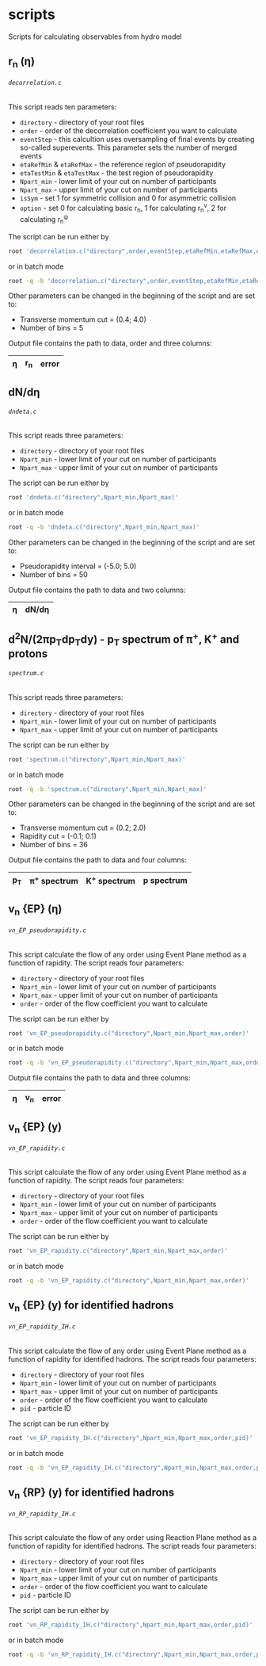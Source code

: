 # scripts
Scripts for calculating observables from hydro model

## r<sub>n</sub> (η)
###### `decorrelation.c`
This script reads ten parameters:
- `directory` - directory of your root files
- `order` - order of the decorrelation coefficient you want to calculate
- `eventStep` - this calcultion uses oversampling of final events by creating so-called superevents. This parameter sets the number of merged events
- `etaRefMin` & `etaRefMax` - the reference region of pseudorapidity
- `etaTestMin` & `etaTestMax` - the test region of pseudorapidity
- `Npart_min` - lower limit of your cut on number of participants
- `Npart_max` - upper limit of your cut on number of participants
- `isSym` - set 1 for symmetric collision and 0 for asymmetric collision
- `option` - set 0 for calculating basic r<sub>n</sub>, 1 for calculating r<sub>n</sub><sup>v</sup>, 2 for calculating r<sub>n</sub><sup>ψ</sup>

The script can be run either by
```bash
root 'decorrelation.c("directory",order,eventStep,etaRefMin,etaRefMax,etaTestMin,etaTestMax,Npart_min,Npart_max,isSym,option)'
```
or in batch mode
```bash
root -q -b 'decorrelation.c("directory",order,eventStep,etaRefMin,etaRefMax,etaTestMin,etaTestMax,Npart_min,Npart_max,isSym,option)'
```

Other parameters can be changed in the beginning of the script and are set to:
- Transverse momentum cut = (0.4; 4.0)
- Number of bins = 5

Output file contains the path to data, order and three columns:

| η | r<sub>n</sub> | error |
|---|---|---|


## dN/dη
###### `dndeta.c`
This script reads three parameters:
- `directory` - directory of your root files
- `Npart_min` - lower limit of your cut on number of participants
- `Npart_max` - upper limit of your cut on number of participants

The script can be run either by
```bash
root 'dndeta.c("directory",Npart_min,Npart_max)'
```
or in batch mode
```bash
root -q -b 'dndeta.c("directory",Npart_min,Npart_max)'
```

Other parameters can be changed in the beginning of the script and are set to:
- Pseudorapidity interval = (-5.0; 5.0)
- Number of bins = 50

Output file contains the path to data and two columns:

| η | dN/dη |
|---|---|

## d<sup>2</sup>N/(2πp<sub>T</sub>dp<sub>T</sub>dy) - p<sub>T</sub> spectrum of π<sup>+</sup>, K<sup>+</sup> and protons
###### `spectrum.c`
This script reads three parameters:
- `directory` - directory of your root files
- `Npart_min` - lower limit of your cut on number of participants
- `Npart_max` - upper limit of your cut on number of participants

The script can be run either by
```bash
root 'spectrum.c("directory",Npart_min,Npart_max)'
```
or in batch mode
```bash
root -q -b 'spectrum.c("directory",Npart_min,Npart_max)'
```

Other parameters can be changed in the beginning of the script and are set to:
- Transverse momentum cut = (0.2; 2.0)
- Rapidity cut = (-0.1; 0.1)
- Number of bins = 36

Output file contains the path to data and four columns:

| p<sub>T</sub> | π<sup>+</sup> spectrum | K<sup>+</sup> spectrum | p spectrum |
|---|---|---|---|

## v<sub>n</sub> {EP} (η)
###### `vn_EP_pseudorapidity.c`
This script calculate the flow of any order using Event Plane method as a function of rapidity. The script reads four parameters:
- `directory` - directory of your root files
- `Npart_min` - lower limit of your cut on number of participants
- `Npart_max` - upper limit of your cut on number of participants
- `order` - order of the flow coefficient you want to calculate

The script can be run either by
```bash
root 'vn_EP_pseudorapidity.c("directory",Npart_min,Npart_max,order)'
```
or in batch mode
```bash
root -q -b 'vn_EP_pseudorapidity.c("directory",Npart_min,Npart_max,order)'
```

Output file contains the path to data and three columns:

| η | v<sub>n</sub> | error |
|---|---|---|

## v<sub>n</sub> {EP} (y)
###### `vn_EP_rapidity.c`
This script calculate the flow of any order using Event Plane method as a function of rapidity. The script reads four parameters:
- `directory` - directory of your root files
- `Npart_min` - lower limit of your cut on number of participants
- `Npart_max` - upper limit of your cut on number of participants
- `order` - order of the flow coefficient you want to calculate

The script can be run either by
```bash
root 'vn_EP_rapidity.c("directory",Npart_min,Npart_max,order)'
```
or in batch mode
```bash
root -q -b 'vn_EP_rapidity.c("directory",Npart_min,Npart_max,order)'
```

## v<sub>n</sub> {EP} (y) for identified hadrons
###### `vn_EP_rapidity_IH.c`
This script calculate the flow of any order using Event Plane method as a function of rapidity for identified hadrons. The script reads four parameters:
- `directory` - directory of your root files
- `Npart_min` - lower limit of your cut on number of participants
- `Npart_max` - upper limit of your cut on number of participants
- `order` - order of the flow coefficient you want to calculate
- `pid` - particle ID

The script can be run either by
```bash
root 'vn_EP_rapidity_IH.c("directory",Npart_min,Npart_max,order,pid)'
```
or in batch mode
```bash
root -q -b 'vn_EP_rapidity_IH.c("directory",Npart_min,Npart_max,order,pid)'
```

## v<sub>n</sub> {RP} (y) for identified hadrons
###### `vn_RP_rapidity_IH.c`
This script calculate the flow of any order using Reaction Plane method as a function of rapidity for identified hadrons. The script reads four parameters:
- `directory` - directory of your root files
- `Npart_min` - lower limit of your cut on number of participants
- `Npart_max` - upper limit of your cut on number of participants
- `order` - order of the flow coefficient you want to calculate
- `pid` - particle ID

The script can be run either by
```bash
root 'vn_RP_rapidity_IH.c("directory",Npart_min,Npart_max,order,pid)'
```
or in batch mode
```bash
root -q -b 'vn_RP_rapidity_IH.c("directory",Npart_min,Npart_max,order,pid)'
```

